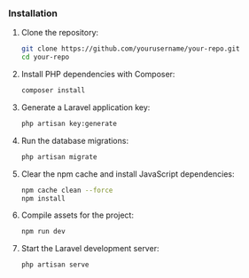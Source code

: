 ### Installation

1. Clone the repository:

    ```bash
    git clone https://github.com/yourusername/your-repo.git
    cd your-repo
    ```

2. Install PHP dependencies with Composer:

    ```bash
    composer install
    ```

3. Generate a Laravel application key:

    ```bash
    php artisan key:generate
    ```

4. Run the database migrations:

    ```bash
    php artisan migrate
    ```

5. Clear the npm cache and install JavaScript dependencies:

    ```bash
    npm cache clean --force
    npm install
    ```

6. Compile assets for the project:

    ```bash
    npm run dev
    ```

7. Start the Laravel development server:

    ```bash
    php artisan serve
    ```

